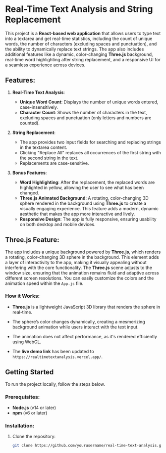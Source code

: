 # Real-Time Text Analysis and String Replacement

This project is a **React-based web application** that allows users to type text into a textarea and get real-time statistics, including the count of unique words, the number of characters (excluding spaces and punctuation), and the ability to dynamically replace text strings. The app also includes additional features like a dynamic, color-changing **Three.js** background, real-time word highlighting after string replacement, and a responsive UI for a seamless experience across devices.

## Features:

1. **Real-Time Text Analysis**:
   - **Unique Word Count**: Displays the number of unique words entered, case-insensitively.
   - **Character Count**: Shows the number of characters in the text, excluding spaces and punctuation (only letters and numbers are counted).

2. **String Replacement**:
   - The app provides two input fields for searching and replacing strings in the textarea content.
   - Clicking "Replace All" replaces all occurrences of the first string with the second string in the text.
   - Replacements are case-sensitive.

3. **Bonus Features**:
   - **Word Highlighting**: After the replacement, the replaced words are highlighted in yellow, allowing the user to see what has been changed.
   - **Three.js Animated Background**: A rotating, color-changing 3D sphere rendered in the background using **Three.js** to create a visually engaging experience. This feature adds a modern, dynamic aesthetic that makes the app more interactive and lively.
   - **Responsive Design**: The app is fully responsive, ensuring usability on both desktop and mobile devices.

## Three.js Feature:

The app includes a unique background powered by **Three.js**, which renders a rotating, color-changing 3D sphere in the background. This element adds a layer of interactivity to the app, making it visually appealing without interfering with the core functionality. The **Three.js** scene adjusts to the window size, ensuring that the animation remains fluid and adaptive across different screen resolutions. You can easily customize the colors and the animation speed within the `App.js` file.

### How it Works:
- **Three.js** is a lightweight JavaScript 3D library that renders the sphere in real-time.
- The sphere’s color changes dynamically, creating a mesmerizing background animation while users interact with the text input.
- The animation does not affect performance, as it's rendered efficiently using WebGL.


- The **live demo link** has been updated to `https://realtimetextanalysis.vercel.app/`.
  


## Getting Started

To run the project locally, follow the steps below.

### Prerequisites:
- **Node.js** (v14 or later)
- **npm** (v6 or later)

### Installation:
1. Clone the repository:
   ```bash
   git clone https://github.com/yourusername/real-time-text-analysis.git
